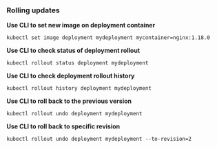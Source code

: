 ### Rolling updates

**Use CLI to set new image on deployment container**

```shell script
kubectl set image deployment mydeployment mycontainer=nginx:1.18.0
```

**Use CLI to check status of deployment rollout**

```shell script
kubectl rollout status deployment mydeployment
```

**Use CLI to check deployment rollout history**

```shell script
kubectl rollout history deployment mydeployment
```

**Use CLI to roll back to the previous version**

```shell script
kubectl rollout undo deployment mydeployment
```

**Use CLI to roll back to specific revision**

```shell script
kubectl rollout undo deployment mydeployment --to-revision=2
```
